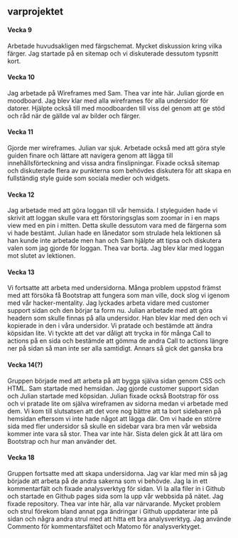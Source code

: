## varprojektet

#### Vecka 9

Arbetade huvudsakligen med färgschemat. Mycket diskussion kring vilka färger. Jag startade på en sitemap och vi diskuterade dessutom typsnitt kort.

#### Vecka 10

Jag arbetade på Wireframes med Sam. Thea var inte här. Julian gjorde en moodboard. Jag blev klar med alla wireframes för alla undersidor för datorer. Hjälpte också till med moodboarden till viss del genom att ge stöd och råd när de gällde val av bilder och färger.

#### Vecka 11

Gjorde mer wireframes. Julian var sjuk. Arbetade också med att göra style guiden finare och lättare att navigera genom att lägga till innehållsförteckning and vissa andra finslipningar. Fixade också sitemap och diskuterade flera av punkterna som behövdes diskutera för att skapa en fullständig style guide som sociala medier och widgets.

#### Vecka 12

Jag arbetade med att göra loggan till vår hemsida. I styleguiden hade vi skrivit att loggan skulle vara ett förstoringsglas som zoomar in i en maps view med en pin i mitten. Detta skulle dessutom vara med de färgerna som vi hade bestämt. Julian hade en lånedator som strulade hela lektionen så han kunde inte arbetade men han och Sam hjälpte att tipsa och diskutera valen som jag gjorde för loggan. Thea var borta. Jag blev klar med loggan mot slutet av lektionen.

#### Vecka 13

Vi fortsatte att arbeta med undersidorna. Många problem uppstod främst med att försöka få Bootstrap att fungera som man ville, dock slog vi igenom med vår hacker-mentality. Jag lyckades arbeta vidare med customer support sidan och den börjar ta form nu. Julian arbetade med att göra headern som skulle finnas på alla undersidor. Han blev klar med den och vi kopierade in den i våra undersidor. Vi pratade och bestämde att ändra köpsidan lite. Vi tyckte att det var dåligt att trycka in för många Call to actions på en sida och bestämde att gömma de andra Call to actions längre ner på sidan så man inte ser alla samtidigt. Annars så gick det ganska bra

#### Vecka 14(?)

Gruppen började med att arbeta på att bygga själva sidan genom CSS och HTML. Sam startade med hemsidan. Jag gjorde customer support sidan och Julian startade med köpsidan. Julian fixade också Bootstrap för oss och vi pratade lite om själva wireframen av sidorna medan vi arbetade med dem. Vi kom till slutsatsen att det vore nog bättre att ta bort sidebaren på hemsidan eftersom vi inte hade något att lägga där. Om vi hade en större sida med fler undersidor så skulle en sidebar vara bra men vår websida kommer inte vara så stor. Thea var inte här. Sista delen gick åt att lära om Bootstrap och hur man använder det. 

#### Vecka 18

Gruppen fortsatte med att skapa undersidorna. Jag var klar med min så jag började att arbeta på de andra sakerna som vi behövde. Jag la in ett kommentarfält och fixade analysverktyg för sidan. Vi la alla filer in i Github och startade en Github pages sida som la upp vår webbsida på nätet. Jag fixade repository. Thea var inte här, alla var närvarande. Mycket problem och strul förekom bland annat pga ändringar i Github uppdaterar inte på sidan och några andra strul med att hitta ett bra analysverktyg. Jag använde Commento för kommentarsfältet och Matomo för analysverktyget.
